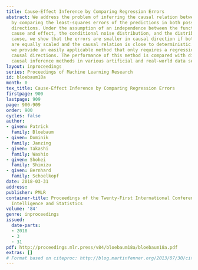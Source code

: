 ```yaml
---
title: Cause-Effect Inference by Comparing Regression Errors
abstract: We address the problem of inferring the causal relation between two variables
  by comparing the least-squares errors of the predictions in both possible causal
  directions. Under the assumption of an independence between the function relating
  cause and effect, the conditional noise distribution, and the distribution of the
  cause, we show that the errors are smaller in causal direction if both variables
  are equally scaled and the causal relation is close to deterministic. Based on this,
  we provide an easily applicable method that only requires a regression in both possible
  causal directions. The performance of this method is compared with different related
  causal inference methods in various artificial and real-world data sets.
layout: inproceedings
series: Proceedings of Machine Learning Research
id: bloebaum18a
month: 0
tex_title: Cause-Effect Inference by Comparing Regression Errors
firstpage: 900
lastpage: 909
page: 900-909
order: 900
cycles: false
author:
- given: Patrick
  family: Bloebaum
- given: Dominik
  family: Janzing
- given: Takashi
  family: Washio
- given: Shohei
  family: Shimizu
- given: Bernhard
  family: Schoelkopf
date: 2018-03-31
address: 
publisher: PMLR
container-title: Proceedings of the Twenty-First International Conference on Artficial
  Intelligence and Statistics
volume: '84'
genre: inproceedings
issued:
  date-parts:
  - 2018
  - 3
  - 31
pdf: http://proceedings.mlr.press/v84/bloebaum18a/bloebaum18a.pdf
extras: []
# Format based on citeproc: http://blog.martinfenner.org/2013/07/30/citeproc-yaml-for-bibliographies/
---
```

